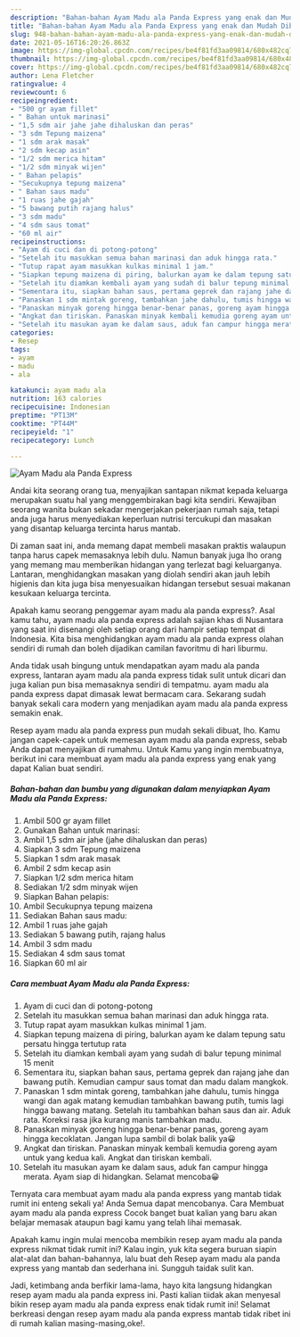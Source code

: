 ```yaml
---
description: "Bahan-bahan Ayam Madu ala Panda Express yang enak dan Mudah Dibuat"
title: "Bahan-bahan Ayam Madu ala Panda Express yang enak dan Mudah Dibuat"
slug: 948-bahan-bahan-ayam-madu-ala-panda-express-yang-enak-dan-mudah-dibuat
date: 2021-05-16T16:20:26.863Z
image: https://img-global.cpcdn.com/recipes/be4f81fd3aa09814/680x482cq70/ayam-madu-ala-panda-express-foto-resep-utama.jpg
thumbnail: https://img-global.cpcdn.com/recipes/be4f81fd3aa09814/680x482cq70/ayam-madu-ala-panda-express-foto-resep-utama.jpg
cover: https://img-global.cpcdn.com/recipes/be4f81fd3aa09814/680x482cq70/ayam-madu-ala-panda-express-foto-resep-utama.jpg
author: Lena Fletcher
ratingvalue: 4
reviewcount: 6
recipeingredient:
- "500 gr ayam fillet"
- " Bahan untuk marinasi"
- "1,5 sdm air jahe jahe dihaluskan dan peras"
- "3 sdm Tepung maizena"
- "1 sdm arak masak"
- "2 sdm kecap asin"
- "1/2 sdm merica hitam"
- "1/2 sdm minyak wijen"
- " Bahan pelapis"
- "Secukupnya tepung maizena"
- " Bahan saus madu"
- "1 ruas jahe gajah"
- "5 bawang putih rajang halus"
- "3 sdm madu"
- "4 sdm saus tomat"
- "60 ml air"
recipeinstructions:
- "Ayam di cuci dan di potong-potong"
- "Setelah itu masukkan semua bahan marinasi dan aduk hingga rata."
- "Tutup rapat ayam masukkan kulkas minimal 1 jam."
- "Siapkan tepung maizena di piring, balurkan ayam ke dalam tepung satu persatu hingga tertutup rata"
- "Setelah itu diamkan kembali ayam yang sudah di balur tepung minimal 15 menit"
- "Sementara itu, siapkan bahan saus, pertama geprek dan rajang jahe dan bawang putih. Kemudian campur saus tomat dan madu dalam mangkok."
- "Panaskan 1 sdm mintak goreng, tambahkan jahe dahulu, tumis hingga wangi dan agak matang kemudian tambahkan bawang putih, tumis lagi hingga bawang matang. Setelah itu tambahkan bahan saus dan air. Aduk rata. Koreksi rasa jika kurang manis tambahkan madu."
- "Panaskan minyak goreng hingga benar-benar panas, goreng ayam hingga kecoklatan. Jangan lupa sambil di bolak balik ya😀"
- "Angkat dan tiriskan. Panaskan minyak kembali kemudia goreng ayam untuk yang kedua kali. Angkat dan tiriskan kembali."
- "Setelah itu masukan ayam ke dalam saus, aduk fan campur hingga merata. Ayam siap di hidangkan. Selamat mencoba😀"
categories:
- Resep
tags:
- ayam
- madu
- ala

katakunci: ayam madu ala 
nutrition: 163 calories
recipecuisine: Indonesian
preptime: "PT13M"
cooktime: "PT44M"
recipeyield: "1"
recipecategory: Lunch

---
```



![Ayam Madu ala Panda Express](https://img-global.cpcdn.com/recipes/be4f81fd3aa09814/680x482cq70/ayam-madu-ala-panda-express-foto-resep-utama.jpg)

Andai kita seorang orang tua, menyajikan santapan nikmat kepada keluarga merupakan suatu hal yang menggembirakan bagi kita sendiri. Kewajiban seorang  wanita bukan sekadar mengerjakan pekerjaan rumah saja, tetapi anda juga harus menyediakan keperluan nutrisi tercukupi dan masakan yang disantap keluarga tercinta harus mantab.

Di zaman  saat ini, anda memang dapat membeli masakan praktis walaupun tanpa harus capek memasaknya lebih dulu. Namun banyak juga lho orang yang memang mau memberikan hidangan yang terlezat bagi keluarganya. Lantaran, menghidangkan masakan yang diolah sendiri akan jauh lebih higienis dan kita juga bisa menyesuaikan hidangan tersebut sesuai makanan kesukaan keluarga tercinta. 



Apakah kamu seorang penggemar ayam madu ala panda express?. Asal kamu tahu, ayam madu ala panda express adalah sajian khas di Nusantara yang saat ini disenangi oleh setiap orang dari hampir setiap tempat di Indonesia. Kita bisa menghidangkan ayam madu ala panda express olahan sendiri di rumah dan boleh dijadikan camilan favoritmu di hari liburmu.

Anda tidak usah bingung untuk mendapatkan ayam madu ala panda express, lantaran ayam madu ala panda express tidak sulit untuk dicari dan juga kalian pun bisa memasaknya sendiri di tempatmu. ayam madu ala panda express dapat dimasak lewat bermacam cara. Sekarang sudah banyak sekali cara modern yang menjadikan ayam madu ala panda express semakin enak.

Resep ayam madu ala panda express pun mudah sekali dibuat, lho. Kamu jangan capek-capek untuk memesan ayam madu ala panda express, sebab Anda dapat menyajikan di rumahmu. Untuk Kamu yang ingin membuatnya, berikut ini cara membuat ayam madu ala panda express yang enak yang dapat Kalian buat sendiri.

<!--inarticleads1-->

##### Bahan-bahan dan bumbu yang digunakan dalam menyiapkan Ayam Madu ala Panda Express:

1. Ambil 500 gr ayam fillet
1. Gunakan  Bahan untuk marinasi:
1. Ambil 1,5 sdm air jahe (jahe dihaluskan dan peras)
1. Siapkan 3 sdm Tepung maizena
1. Siapkan 1 sdm arak masak
1. Ambil 2 sdm kecap asin
1. Siapkan 1/2 sdm merica hitam
1. Sediakan 1/2 sdm minyak wijen
1. Siapkan  Bahan pelapis:
1. Ambil Secukupnya tepung maizena
1. Sediakan  Bahan saus madu:
1. Ambil 1 ruas jahe gajah
1. Sediakan 5 bawang putih, rajang halus
1. Ambil 3 sdm madu
1. Sediakan 4 sdm saus tomat
1. Siapkan 60 ml air




<!--inarticleads2-->

##### Cara membuat Ayam Madu ala Panda Express:

1. Ayam di cuci dan di potong-potong
1. Setelah itu masukkan semua bahan marinasi dan aduk hingga rata.
1. Tutup rapat ayam masukkan kulkas minimal 1 jam.
1. Siapkan tepung maizena di piring, balurkan ayam ke dalam tepung satu persatu hingga tertutup rata
1. Setelah itu diamkan kembali ayam yang sudah di balur tepung minimal 15 menit
1. Sementara itu, siapkan bahan saus, pertama geprek dan rajang jahe dan bawang putih. Kemudian campur saus tomat dan madu dalam mangkok.
1. Panaskan 1 sdm mintak goreng, tambahkan jahe dahulu, tumis hingga wangi dan agak matang kemudian tambahkan bawang putih, tumis lagi hingga bawang matang. Setelah itu tambahkan bahan saus dan air. Aduk rata. Koreksi rasa jika kurang manis tambahkan madu.
1. Panaskan minyak goreng hingga benar-benar panas, goreng ayam hingga kecoklatan. Jangan lupa sambil di bolak balik ya😀
1. Angkat dan tiriskan. Panaskan minyak kembali kemudia goreng ayam untuk yang kedua kali. Angkat dan tiriskan kembali.
1. Setelah itu masukan ayam ke dalam saus, aduk fan campur hingga merata. Ayam siap di hidangkan. Selamat mencoba😀




Ternyata cara membuat ayam madu ala panda express yang mantab tidak rumit ini enteng sekali ya! Anda Semua dapat mencobanya. Cara Membuat ayam madu ala panda express Cocok banget buat kalian yang baru akan belajar memasak ataupun bagi kamu yang telah lihai memasak.

Apakah kamu ingin mulai mencoba membikin resep ayam madu ala panda express nikmat tidak rumit ini? Kalau ingin, yuk kita segera buruan siapin alat-alat dan bahan-bahannya, lalu buat deh Resep ayam madu ala panda express yang mantab dan sederhana ini. Sungguh taidak sulit kan. 

Jadi, ketimbang anda berfikir lama-lama, hayo kita langsung hidangkan resep ayam madu ala panda express ini. Pasti kalian tiidak akan menyesal bikin resep ayam madu ala panda express enak tidak rumit ini! Selamat berkreasi dengan resep ayam madu ala panda express mantab tidak ribet ini di rumah kalian masing-masing,oke!.

